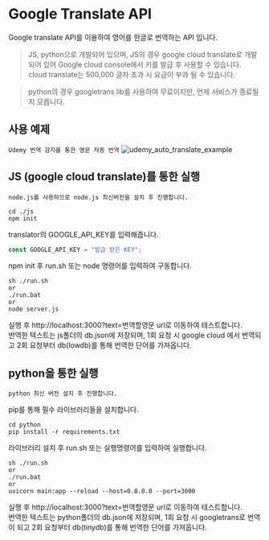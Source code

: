 # Google Translate API

Google translate API를 이용하여 영어를 한글로 번역하는 API 입니다.

>JS, python으로 개발되어 있으며, JS의 경우 google cloud translate로 개발되어 있어 Google cloud console에서 키를 발급 후 사용할 수 있습니다. cloud translate는 500,000 글자 초과 시 요금이 부과 될 수 있습니다.

> python의 경우 googletrans lib를 사용하여 무료이지만, 언제 서비스가 종료될지 모릅니다.

## 사용 예제
`Udemy 번역 감지를 통한 영문 자동 번역`
![udemy_auto_translate_example](./example/udemy_auto_translate_example.gif)

## JS (google cloud translate)를 통한 실행
`node.js를 사용하므로 node.js 최신버전을 설치 후 진행합니다.`
``` shell
cd ./js
npm init
```

translator의 GOOGLE_API_KEY를 입력해줍니다.
``` javascript
const GOOGLE_API_KEY = "발급 받은 KEY";
```

npm init 후 run.sh 또는 node 명령어를 입력하여 구동합니다.
``` shell
sh ./run.sh
or
./run.bat
or
node server.js
```

실행 후 http://localhost:3000?text=번역할영문 url로 이동하여 테스트합니다.<br>
번역한 텍스트는 js폴더의 db.json에 저장되며, 1회 요청 시 google cloud 에서 번역되고 2회 요청부터 db(lowdb)를 통해 번역한 단어를 가져옵니다.

## python을 통한 실행
`python 최신 버전 설치 후 진행합니다.`

pip를 통해 필수 라이브러리들을 설치합니다.
``` shell
cd python
pip install -r requirements.txt
```

라이브러리 설치 후 run.sh 또는 실행명령어를 입력하여 실행합니다.
```
sh ./run.sh
or
./run.bat
or
uvicorn main:app --reload --host=0.0.0.0 --port=3000
```
실행 후 http://localhost:3000?text=번역할영문 url로 이동하여 테스트합니다.<br>
번역한 텍스트는 python폴더의 db.json에 저장되며, 1회 요청 시 googletrans로 번역이 되고 2회 요청부터 db(tinydb)를 통해 번역한 단어를 가져옵니다.
